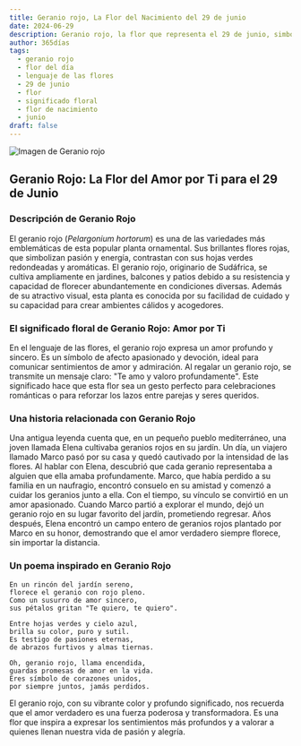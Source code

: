 ```yaml
---
title: Geranio rojo, La Flor del Nacimiento del 29 de junio
date: 2024-06-29
description: Geranio rojo, la flor que representa el 29 de junio, simboliza Amor por ti. Descubre su fascinante historia, significado en el lenguaje de las flores y una poesía que celebra su belleza.
author: 365días
tags:
  - geranio rojo
  - flor del día
  - lenguaje de las flores
  - 29 de junio
  - flor
  - significado floral
  - flor de nacimiento
  - junio
draft: false
---
```


![Imagen de Geranio rojo](https://cdn.pixabay.com/photo/2019/07/12/14/52/geranium-4333041_640.jpg#center)


## Geranio Rojo: La Flor del Amor por Ti para el 29 de Junio

### Descripción de Geranio Rojo

El geranio rojo (_Pelargonium hortorum_) es una de las variedades más emblemáticas de esta popular planta ornamental. Sus brillantes flores rojas, que simbolizan pasión y energía, contrastan con sus hojas verdes redondeadas y aromáticas. El geranio rojo, originario de Sudáfrica, se cultiva ampliamente en jardines, balcones y patios debido a su resistencia y capacidad de florecer abundantemente en condiciones diversas. Además de su atractivo visual, esta planta es conocida por su facilidad de cuidado y su capacidad para crear ambientes cálidos y acogedores.

### El significado floral de Geranio Rojo: Amor por Ti

En el lenguaje de las flores, el geranio rojo expresa un amor profundo y sincero. Es un símbolo de afecto apasionado y devoción, ideal para comunicar sentimientos de amor y admiración. Al regalar un geranio rojo, se transmite un mensaje claro: "Te amo y valoro profundamente". Este significado hace que esta flor sea un gesto perfecto para celebraciones románticas o para reforzar los lazos entre parejas y seres queridos.

### Una historia relacionada con Geranio Rojo

Una antigua leyenda cuenta que, en un pequeño pueblo mediterráneo, una joven llamada Elena cultivaba geranios rojos en su jardín. Un día, un viajero llamado Marco pasó por su casa y quedó cautivado por la intensidad de las flores. Al hablar con Elena, descubrió que cada geranio representaba a alguien que ella amaba profundamente. Marco, que había perdido a su familia en un naufragio, encontró consuelo en su amistad y comenzó a cuidar los geranios junto a ella. Con el tiempo, su vínculo se convirtió en un amor apasionado. Cuando Marco partió a explorar el mundo, dejó un geranio rojo en su lugar favorito del jardín, prometiendo regresar. Años después, Elena encontró un campo entero de geranios rojos plantado por Marco en su honor, demostrando que el amor verdadero siempre florece, sin importar la distancia.

### Un poema inspirado en Geranio Rojo

```
En un rincón del jardín sereno,  
florece el geranio con rojo pleno.  
Como un susurro de amor sincero,  
sus pétalos gritan "Te quiero, te quiero".  

Entre hojas verdes y cielo azul,  
brilla su color, puro y sutil.  
Es testigo de pasiones eternas,  
de abrazos furtivos y almas tiernas.  

Oh, geranio rojo, llama encendida,  
guardas promesas de amor en la vida.  
Eres símbolo de corazones unidos,  
por siempre juntos, jamás perdidos.  
```

El geranio rojo, con su vibrante color y profundo significado, nos recuerda que el amor verdadero es una fuerza poderosa y transformadora. Es una flor que inspira a expresar los sentimientos más profundos y a valorar a quienes llenan nuestra vida de pasión y alegría.

